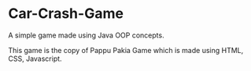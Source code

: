 # Car-Crash-Game
A simple game made using Java OOP concepts.

This game is the copy of Pappu Pakia Game which is made using HTML, CSS, Javascript.
